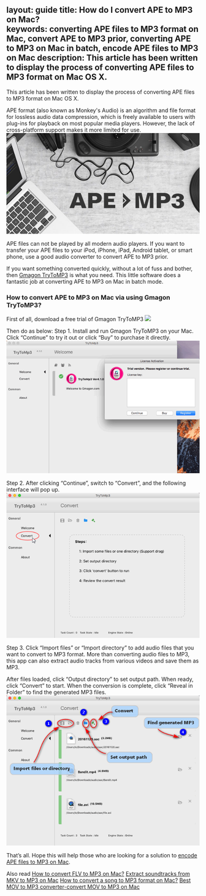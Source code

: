 layout: guide
title: How do I convert APE to MP3 on Mac?     
keywords: converting APE files to MP3 format on Mac, convert APE to MP3 prior, converting APE to MP3 on Mac in batch, encode APE files to MP3 on Mac 
description: This article has been written to display the process of converting APE files to MP3 format on Mac OS X. 
---
This article has been written to display the process of converting APE files to MP3 format on Mac OS X. 

APE format (also known as Monkey's Audio) is an algorithm and file format for lossless audio data compression, which is freely available to users with plug-ins for playback on most popular media players. However, the lack of cross-platform support makes it more limited for use.
![](../img/ape-to-mp3.jpg)

APE files can not be played by all modern audio players. If you want to transfer your APE files to your iPod, iPhone, iPad, Android tablet, or smart phone, use a good audio converter to convert APE to MP3 prior. 

If you want something converted quickly, without a lot of fuss and bother, then <a href="https://gmagon.com/products/store/trytomp3/" target="_blank">Gmagon TryToMP3</a> is what you need. This little software does a fantastic job at converting APE to MP3 on Mac in batch mode.      
### How to convert APE to MP3 on Mac via using Gmagon TryToMP3? 
First of all, download a free trial of Gmagon TryToMP3
<a href="https://gmagon.com/products/store/trytomp3/" target="_blank"> <img src="https://gmagon.com/asset/images/free-download.png"/></a>

Then do as below: 
Step 1. Install and run Gmagon TryToMP3 on your Mac. Click “Continue” to try it out or click “Buy” to purchase it directly.  
![](../img/continue.png)

Step 2. After clicking “Continue”, switch to “Convert”, and the following interface will pop up. 
![](../img/convert.png)

Step 3. Click “Import files” or “Import directory” to add audio files that you want to convert to MP3 format. More than converting audio files to MP3, this app can also extract audio tracks from various videos and save them as MP3. 

After files loaded, click “Output directory” to set output path. When ready, click “Convert” to start. When the conversion is complete, click “Reveal in Folder” to find the generated MP3 files.  
![](../img/steps.png)

That’s all. Hope this will help those who are looking for a solution to <a href="https://gmagon.com/products/store/trytomp3/" target="_blank">encode APE files to MP3 on Mac</a>. 

Also read
<a href="https://gmagon.com/guide/trytomp3/convert-flv-to-mp3.html" target="_blank" >How to convert FLV to MP3 on Mac?</a>
<a href="https://gmagon.com/guide/trytomp3/extract-mkv-audio-to-mp3-mac.html" target="_blank" >Extract soundtracks from MKV to MP3 on Mac</a>
<a href="https://gmagon.com/guide/trytomp3/convert-audio-to-mp3-mac.html" target="_blank" >How to convert a song to MP3 format on Mac?</a>
<a href="https://gmagon.com/guide/trytomp3/best-mov-to-mp3-converter.html" target="_blank" >Best MOV to MP3 converter-convert MOV to MP3 on Mac</a>